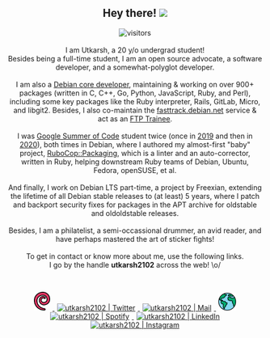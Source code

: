 <h2 align="center">
  <b>Hey there!</b> <img src="https://media.giphy.com/media/hvRJCLFzcasrR4ia7z/giphy.gif" width="25px">
</h2>

<p align="center">
  <img src="https://visitor-badge.glitch.me/badge?page_id=utkarsh2102" alt="visitors">
  <br/>
  <br/>
  I am Utkarsh, a 20 y/o undergrad student! <br/>
  Besides being a full-time student, I am an open source advocate, a software developer,
  and a somewhat-polyglot developer.
  <br/>
  <br/>
  I am also a <a href="https://wiki.debian.org/DebianDeveloper">Debian core developer</a>,
  maintaining & working on over 900+ packages (written in C, C++, Go, Python, JavaScript,
  Ruby, and Perl), including some key packages like the Ruby interpreter, Rails, GitLab,
  Micro, and libgit2. Besides, I also co-maintain the
  <a href="https://fasttrack.debian.net/">fasttrack.debian.net</a> service & act as an
  <a href="https://ftp-master.debian.org/">FTP Trainee</a>.
  <br/>
  <br/>
  I was <a href="https://summerofcode.withgoogle.com/">Google Summer of Code</a> student
  twice (once in
  <a href="https://summerofcode.withgoogle.com/archive/2019/projects/6014695855620096/">2019</a>
  and then in <a href="https://summerofcode.withgoogle.com/projects/#6589566074486784">2020</a>),
  both times in Debian, where I authored my almost-first "baby" project,
  <a href="https://github.com/utkarsh2102/rubocop-packaging">RuboCop::Packaging</a>,
  which is a linter and an auto-corrector, written in Ruby, helping downstream Ruby
  teams of Debian, Ubuntu, Fedora, openSUSE, et al.
  <br/>
  <br/>
  And finally, I work on Debian LTS part-time, a project by Freexian, extending the lifetime
  of all Debian stable releases to (at least) 5 years, where I patch and backport security
  fixes for packages in the APT archive for oldstable and oldoldstable releases.
  <br/>
  <br/>
  Besides, I am a philatelist, a semi-occassional drummer, an avid reader, and have perhaps
  mastered the art of sticker fights!
  <br/>
  <br/>
  To get in contact or know more about me, use the following links.<br/>
  I go by the handle <b>utkarsh2102</b> across the web! \o/
</p>
<br/>

<p align="center">
<a href="https://nm.debian.org/person/utkarsh/">
  <img alt="utkarsh2102 | Debian" width="32px" src="assets/debian.svg" hspace="5"/>
</a>
<a href="https://twitter.com/utkarsh2102">
  <img alt="utkarsh2102 | Twitter" width="35px" src="https://image.flaticon.com/icons/svg/2111/2111703.svg" hspace="5"/>
</a>
<a href="mailto:utkarsh@debian.org">
  <img alt="utkarsh2102 | Mail" width="35px" src="https://www.flaticon.com/svg/static/icons/svg/893/893315.svg" hspace="5"/>
</a>
<a href="https://utkarsh2102.com">
  <img alt="utkarsh2102 | Website" width="35px" src="assets/world.svg" hspace="5"/>
</a>
<a href="https://open.spotify.com/user/wr6c7rh4fwc5fvibnwrwwzlrn">
  <img alt="utkarsh2102 | Spotify" width="35px" src="https://image.flaticon.com/icons/svg/2111/2111627.svg" hspace="5"/>
</a>
<a href="https://www.linkedin.com/in/utkarsh2102"><img alt="utkarsh2102 | LinkedIn" width="35px" src="https://image.flaticon.com/icons/svg/2111/2111465.svg" hspace="5"/>
</a>
<a href="https://www.instagram.com/utkarsh2102">
  <img alt="utkarsh2102 | Instagram" width="35px" src="https://image.flaticon.com/icons/svg/2111/2111421.svg" hspace="5"/>
</a>
</p>

<!--
**utkarsh2102/utkarsh2102** is a ✨ _special_ ✨ repository because its `README.md` (this file) appears on your GitHub profile.

Here are some ideas to get you started:

- 🔭 I’m currently working on ...
- 🌱 I’m currently learning ...
- 👯 I’m looking to collaborate on ...
- 🤔 I’m looking for help with ...
- 💬 Ask me about ...
- 📫 How to reach me: ...
- 😄 Pronouns: ...
- ⚡ Fun fact: ...
-->
